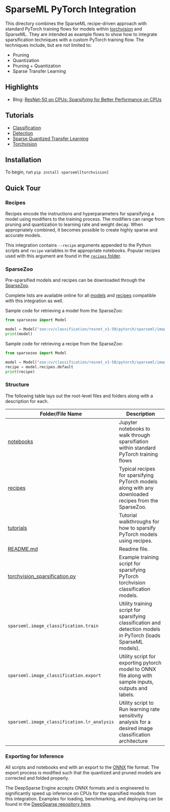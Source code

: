 <!--
Copyright (c) 2021 - present / Neuralmagic, Inc. All Rights Reserved.

Licensed under the Apache License, Version 2.0 (the "License");
you may not use this file except in compliance with the License.
You may obtain a copy of the License at

   http://www.apache.org/licenses/LICENSE-2.0

Unless required by applicable law or agreed to in writing,
software distributed under the License is distributed on an "AS IS" BASIS,
WITHOUT WARRANTIES OR CONDITIONS OF ANY KIND, either express or implied.
See the License for the specific language governing permissions and
limitations under the License.
-->

# SparseML PyTorch Integration

This directory combines the SparseML recipe-driven approach with standard PyTorch training flows for models within
[torchvision](https://pytorch.org/vision/stable/index.html) and SparseML.
They are intended as example flows to show how to integrate sparsification techniques with a custom PyTorch training flow.
The techniques include, but are not limited to:
- Pruning
- Quantization
- Pruning + Quantization
- Sparse Transfer Learning

## Highlights

- Blog: [ResNet-50 on CPUs: Sparsifying for Better Performance on CPUs](https://neuralmagic.com/blog/benchmark-resnet50-with-deepsparse/)

## Tutorials

- [Classification](./notebooks/classification.ipynb)
- [Detection](./notebooks/detection.ipynb)
- [Sparse Quantized Transfer Learning](./notebooks/sparse_quantized_transfer_learning.ipynb)
- [Torchvision](./notebooks/torchvision.ipynb)

## Installation

To begin, run `pip install sparseml[torchvision]`

## Quick Tour

### Recipes

Recipes encode the instructions and hyperparameters for sparsifying a model using modifiers to the training process.
The modifiers can range from pruning and quantization to learning rate and weight decay.
When appropriately combined, it becomes possible to create highly sparse and accurate models.

This integration contains `--recipe` arguments appended to the Python scripts and `recipe` variables in the appropriate notebooks.
Popular recipes used with this argument are found in the [`recipes` folder](./recipes).

### SparseZoo

Pre-sparsified models and recipes can be downloaded through the [SparseZoo](https://github.com/neuralmagic/sparsezoo).

Complete lists are available online for all [models](https://sparsezoo.neuralmagic.com/tables/models/cv/classification?repo=sparseml&framework=pytorch) and 
[recipes](https://sparsezoo.neuralmagic.com/tables/recipes/cv/classification?repo=sparseml&framework=pytorch) compatible with this integration as well.

Sample code for retrieving a model from the SparseZoo:
```python
from sparsezoo import Model

model = Model("zoo:cv/classification/resnet_v1-50/pytorch/sparseml/imagenet/pruned_quant-moderate")
print(model)
```

Sample code for retrieving a recipe from the SparseZoo:
```python
from sparsezoo import Model

model = Model("zoo:cv/classification/resnet_v1-50/pytorch/sparseml/imagenet/pruned_quant-moderate")
recipe = model.recipes.default
print(recipe)
```

### Structure

The following table lays out the root-level files and folders along with a description for each.

| Folder/File Name                                             | Description                                                                                                           |
|--------------------------------------------------------------|-----------------------------------------------------------------------------------------------------------------------|
| [notebooks](./notebooks)                                     | Jupyter notebooks to walk through sparsifiation within standard PyTorch training flows                                |
| [recipes](./recipes)                                         | Typical recipes for sparsifying PyTorch models along with any downloaded recipes from the SparseZoo.                  |
| [tutorials](./tutorials)                                     | Tutorial walkthroughs for how to sparsify PyTorch models using recipes.                                               |
| [README.md](./README.md)                                     | Readme file.                                                                                                          |
| [torchvision_sparsification.py](./torchvision_sparsification.py) | Example training script for sparsifying PyTorch torchvision classification models.                                    |
| `sparseml.image_classification.train`                        | Utility training script for sparsifying classification and detection models in PyTorch (loads SparseML models).       |
| `sparseml.image_classification.export`                       | Utility script for exporting pytorch model to ONNX file along with sample inputs, outputs and labels.                 |
| `sparseml.image_classification.lr_analysis`                  |Utility script to Run learning rate sensitivity analysis for a desired image classification architecture |`sparseml.image_classification.pr_sensitivity`                |Utility script to Run a kernel sparsity (pruning) analysis for a desired image classification architecture |

### Exporting for Inference

All scripts and notebooks end with an export to the [ONNX](https://onnx.ai/) file format.
The export process is modified such that the quantized and pruned models are corrected and folded properly.

The DeepSparse Engine accepts ONNX formats and is engineered to significantly speed up inference on CPUs for the sparsified models from this integration.
Examples for loading, benchmarking, and deploying can be found in the [DeepSparse repository here](https://github.com/neuralmagic/deepsparse/).

